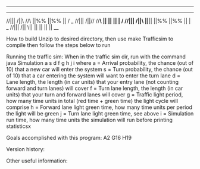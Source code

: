 
_______________________________________
_______________________________________
//|||  /||\\  //\\  ||%% ||%% ||  / _
//|||  /||// //__\\ ||   ||   || | /
//|||  /||\\ ||__|| ||%% ||%% || | \_
//|||  /|| \\||  || ||   ||   ||  \__

How to build
Unzip to desired directory, then use make Trafficsim to compile then follow the steps below to run



Running the traffic sim:
When in the traffic sim dir, run with the command java Simulation a s d f g h j i
where
a = Arrival probability, the chance (out of 10) that a new car will enter the system
s = Turn probability, the chance (out of 10) that a car entering the system will want to enter the turn lane
d = Lane length, the length (in car units) that your entry lane (not counting forward and turn lanes) will cover
f = Turn lane length, the length (in car units) that your turn and forward lanes will cover
g = Traffic light period, how many time units in total (red time + green time) the light cycle will comprise
h = Forward lane light green time, how many time units per period the light will be green
j = Turn lane light green time, see above
i = Simulation run time, how many time units the simulation will run before printing statisticsx


Goals accomplished with this program:
A2
G16
H19


Version history:



Other useful information:

